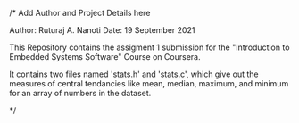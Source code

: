 /* Add Author and Project Details here

Author: Ruturaj A. Nanoti
Date: 19 September 2021

This Repository contains the assigment 1 submission for the 
"Introduction to Embedded Systems Software" Course on Coursera.

It contains two files named 'stats.h' and 'stats.c', which give
out the measures of central tendancies like mean, median, maximum,
and minimum for an array of numbers in the dataset.

 */
